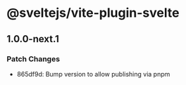 # @sveltejs/vite-plugin-svelte

## 1.0.0-next.1
### Patch Changes

- 865df9d: Bump version to allow publishing via pnpm
